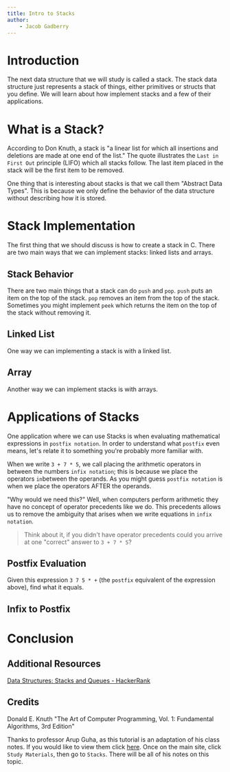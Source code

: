 ```yaml
---
title: Intro to Stacks 
author:
    - Jacob Gadberry
---
```


# Introduction

The next data structure that we will study is called a stack. The stack data structure just represents a stack of things, either primitives or structs that you define. We will learn about how implement stacks and a few of their applications.

# What is a Stack?

According to Don Knuth, a stack is "a linear list for which all insertions and deletions are made at one end of the list." The quote illustrates the `Last in First Out` principle (LIFO) which all stacks follow. The last item placed in the stack will be the first item to be removed.

One thing that is interesting about stacks is that we call them "Abstract Data Types". This is because we only define the behavior of the data structure without describing how it is stored.

# Stack Implementation

The first thing that we should discuss is how to create a stack in C. There are two main ways that we can implement stacks: linked lists and arrays.

## Stack Behavior

There are two main things that a stack can do `push` and `pop`. `push` puts an item on the top of the stack. `pop` removes an item from the top of the stack. Sometimes you might implement `peek` which returns the item on the top of the stack without removing it. 

## Linked List

One way we can implementing a stack is with a linked list.

## Array

Another way we can implement stacks is with arrays.

# Applications of Stacks

One application where we can use Stacks is when evaluating mathematical expressions in `postfix notation`. In order to understand what `postfix` even means, let's relate it to something you're probably more familiar with.

When we write `3 + 7 * 5`, we call placing the arithmetic operators in between the numbers `infix notation`; this is because we place the operators `in`between the operands. As you might guess `postfix notation` is when we place the operators AFTER the operands. 

"Why would we need this?" Well, when computers perform arithmetic they have no concept of operator precedents like we do. This precedents allows us to remove the ambiguity that arises when we write equations in `infix notation`. 

> Think about it, if you didn't have operator precedents could you arrive at one "correct" answer to `3 + 7 * 5`?

## Postfix Evaluation

Given this expression `3 7 5 * +` (the `postfix` equivalent of the expression above), find what it equals. 

## Infix to Postfix

# Conclusion

## Additional Resources

[Data Structures: Stacks and Queues - HackerRank](https://youtu.be/wjI1WNcIntg)

## Credits

Donald E. Knuth "The Art of Computer Programming, Vol. 1: Fundamental Algorithms, 3rd Edition"

Thanks to professor Arup Guha, as this tutorial is an adaptation of his class notes. If you would like to view them click [here](https://www.cs.ucf.edu/~dmarino/ucf/transparency/cop3502/). Once on the main site, click `Study Materials`, then go to `Stacks`. There will be all of his notes on this topic.